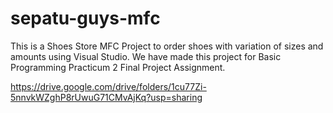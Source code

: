 # sepatu-guys-mfc

This is a Shoes Store MFC Project to order shoes with variation of sizes and amounts using Visual Studio. We have made this project for Basic Programming Practicum 2 Final Project Assignment.

https://drive.google.com/drive/folders/1cu77Zi-5nnvkWZghP8rUwuG71CMvAjKq?usp=sharing
